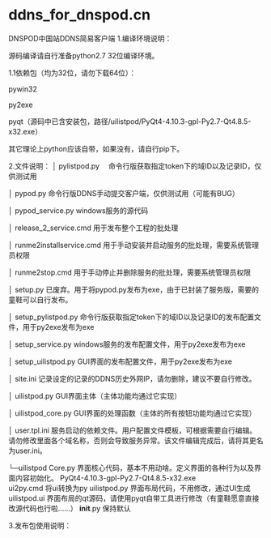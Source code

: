 # ddns_for_dnspod.cn
DNSPOD中国站DDNS简易客户端
1.编译环境说明：

源码编译请自行准备python2.7 32位编译环境。

1.1依赖包（均为32位，请勿下载64位）：

pywin32

py2exe

pyqt（源码中已含安装包，路径/uilistpod/PyQt4-4.10.3-gpl-Py2.7-Qt4.8.5-x32.exe）

其它理论上python应该自带，如果没有，请自行pip下。

2.文件说明：
│  pylistpod.py  　命令行版获取指定token下的域ID以及记录ID，仅供测试用

│  pypod.py       命令行版DDNS手动提交客户端，仅供测试用（可能有BUG）
 
│  pypod_service.py     windows服务的源代码
 

│  release_2_service.cmd      用于发布整个工程的批处理

│  runme2installservice.cmd   用于手动安装并启动服务的批处理，需要系统管理员权限

│  runme2stop.cmd             用于手动停止并删除服务的批处理，需要系统管理员权限

│  setup.py                   已废弃。用于将pypod.py发布为exe，由于已封装了服务版，需要的童鞋可以自行发布。

│  setup_pylistpod.py         命令行版获取指定token下的域ID以及记录ID的发布配置文件，用于py2exe发布为exe

│  setup_service.py           windows服务的发布配置文件，用于py2exe发布为exe

│  setup_uilistpod.py         GUI界面的发布配置文件，用于py2exe发布为exe
 
│  site.ini                   记录设定的记录的DDNS历史外网IP，请勿删除，建议不要自行修改。

│  uilistpod.py               GUI界面主体（主体功能均通过它实现）

│  uilistpod_core.py          GUI界面的处理函数（主体的所有按钮功能均通过它实现）

│  user.tpl.ini               服务启动的依赖文件。用户配置文件模板，可根据需要自行编辑。请勿修改里面各个域名称，否则会导致服务异常。该文件编辑完成后，请将其更名为user.ini。

└─uilistpod
        Core.py              界面核心代码，基本不用动啥。定义界面的各种行为以及界面内容初始化。
        PyQt4-4.10.3-gpl-Py2.7-Qt4.8.5-x32.exe      
        ui2py.cmd            将ui转换为py
        uilistpod.py         界面布局代码，不用修改，通过UI生成
        uilistpod.ui         界面布局的qt源码，请使用pyqt自带工具进行修改（有童鞋愿意直接改源代码也行啦……）
        __init__.py          保持默认


3.发布包使用说明：
